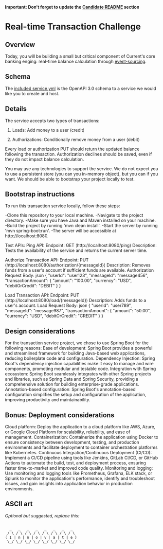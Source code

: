 **Important: Don't forget to update the [Candidate README](#candidate-readme) section**

Real-time Transaction Challenge
===============================
## Overview


Today, you will be building a small but critical component of Current's core banking enging: real-time balance calculation through [event-sourcing](https://martinfowler.com/eaaDev/EventSourcing.html).

## Schema
The [included service.yml](service.yml) is the OpenAPI 3.0 schema to a service we would like you to create and host. 

## Details
The service accepts two types of transactions:
1) Loads: Add money to a user (credit)

2) Authorizations: Conditionally remove money from a user (debit)

Every load or authorization PUT should return the updated balance following the transaction. Authorization declines should be saved, even if they do not impact balance calculation.

You may use any technologies to support the service. We do not expect you to use a persistent store (you can you in-memory object), but you can if you want. We should be able to bootstrap your project locally to test.

## Bootstrap instructions
To run this transaction service locally, follow these steps:

-Clone this repository to your local machine.
-Navigate to the project directory.
-Make sure you have Java and Maven installed on your machine.
-Build the project by running 'mvn clean install'.
-Start the server by running 'mvn spring-boot:run'.
-The server will be accessible at http://localhost:8080.

Test APIs:
Ping API:
Endpoint: GET (http://localhost:8080/ping)
Description: Tests the availability of the service and returns the current server time.


Authorize Transaction API:
Endpoint: PUT (http://localhost:8080/authorization/{messageId})
Description: Removes funds from a user's account if sufficient funds are available.
Authorization Request Body: json
{
    "userId": "user123",
    "messageId": "message456",
    "transactionAmount": {
        "amount": "100.00",
        "currency": "USD",
        "debitOrCredit": "DEBIT"
    }
}

Load Transaction API:
Endpoint: PUT (http://localhost:8080/load/{messageId})
Description: Adds funds to a user's account.
Load Request Body: json
{
    "userId": "user789",
    "messageId": "message987",
    "transactionAmount": {
        "amount": "50.00",
        "currency": "USD",
        "debitOrCredit": "CREDIT"
    }
}


## Design considerations

For the transaction service project, we chose to use Spring Boot for the following reasons:
Ease of development: Spring Boot provides a powerful and streamlined framework for building Java-based web applications, reducing boilerplate code and configuration.
Dependency Injection: Spring Boot's dependency injection capabilities make it easy to manage and wire components, promoting modular and testable code.
Integration with Spring ecosystem: Spring Boot seamlessly integrates with other Spring projects and libraries, such as Spring Data and Spring Security, providing a comprehensive solution for building enterprise-grade applications.
Annotation-based configuration: Spring Boot's annotation-based configuration simplifies the setup and configuration of the application, improving productivity and maintainability.


## Bonus: Deployment considerations

Cloud platform: Deploy the application to a cloud platform like AWS, Azure, or Google Cloud Platform for scalability, reliability, and ease of management.
Containerization: Containerize the application using Docker to ensure consistency between development, testing, and production environments and facilitate deployment to container orchestration platforms like Kubernetes.
Continuous Integration/Continuous Deployment (CI/CD): Implement a CI/CD pipeline using tools like Jenkins, GitLab CI/CD, or GitHub Actions to automate the build, test, and deployment process, ensuring faster time-to-market and improved code quality.
Monitoring and logging: Use monitoring and logging tools like Prometheus, Grafana, ELK stack, or Splunk to monitor the application's performance, identify and troubleshoot issues, and gain insights into application behavior in production environments.

## ASCII art
*Optional but suggested, replace this:*
```
                                                                                
  _   _   _   _   _   _   _   _  
 / \ / \ / \ / \ / \ / \ / \ / \ 
( I | n | n | o | v | a | t | e )
 \_/ \_/ \_/ \_/ \_/ \_/ \_/ \_/ 
           
```
